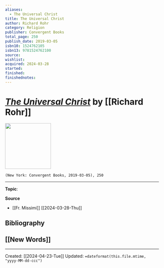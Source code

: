 ```yaml
---
aliases:
  - The Universal Christ
title: The Universal Christ
author: Richard Rohr
category: Religion
publisher: Convergent Books
total_page: 250
publish_date: 2019-03-05
isbn10: 1524762105
isbn13: 9781524762100
source: 
wishlist: 
acquired: 2024-03-28
started: 
finished: 
finishednotes:
---
```

# *[The Universal Christ]()* by [[Richard Rohr]]

<img src="http://books.google.com/books/content?id=HSNPDwAAQBAJ&printsec=frontcover&img=1&zoom=1&edge=curl&source=gbs_api" width=150>

`(New York: Convergent Books, 2019-03-05), 250`



--- 
**Topic**: 

**Source**
- [[Fr. Missimi]] [[2024-03-28-Thu]]

**Bibliography**
- 
 
**[[New Words]]**
- 

---
Created: [[2024-04-23-Tue]]
Updated: `=dateformat(this.file.mtime, "yyyy-MM-dd-ccc")`